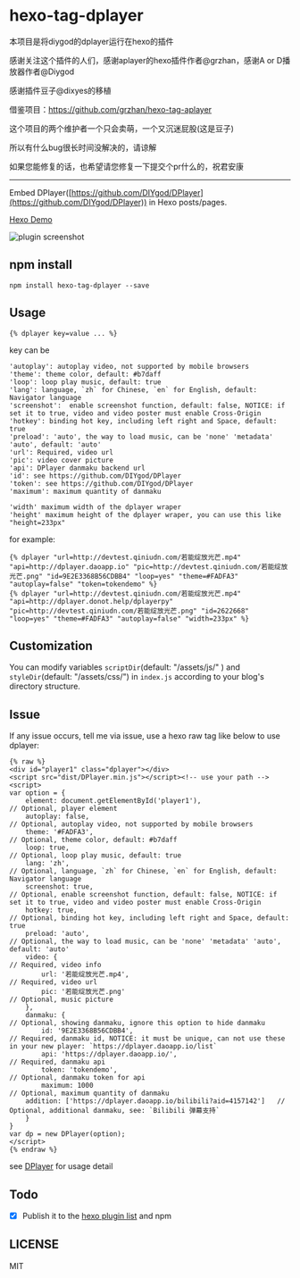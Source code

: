 # hexo-tag-dplayer
本项目是将diygod的dplayer运行在hexo的插件

感谢关注这个插件的人们，感谢aplayer的hexo插件作者@grzhan，感谢A or D播放器作者@Diygod

感谢插件豆子@dixyes的移植

借鉴项目：https://github.com/grzhan/hexo-tag-aplayer

这个项目的两个维护者一个只会卖萌，一个又沉迷屁股(这是豆子)

所以有什么bug很长时间没解决的，请谅解

如果您能修复的话，也希望请您修复一下提交个pr什么的，祝君安康


---------------------------------------------



Embed DPlayer([https://github.com/DIYgod/DPlayer](https://github.com/DIYgod/DPlayer)) in Hexo posts/pages.

[Hexo Demo](https://morz.org/archives/2016-09-06/[%E8%A7%86%E9%A2%91%E5%88%86%E4%BA%AB]%20%E9%BA%BB%E6%9E%9D%E5%87%86%E5%8F%99%E4%BA%8B%E6%AD%8C%E7%B3%BB%E5%88%97.html)

![plugin screenshot](https://video-cache.morz.org/data/img/dplayer.jpg)



## npm install

	npm install hexo-tag-dplayer --save

## Usage

	{% dplayer key=value ... %}

key can be 

	'autoplay': autoplay video, not supported by mobile browsers
    'theme': theme color, default: #b7daff
	'loop': loop play music, default: true
    'lang': language, `zh` for Chinese, `en` for English, default: Navigator language
    'screenshot':  enable screenshot function, default: false, NOTICE: if set it to true, video and video poster must enable Cross-Origin
	'hotkey': binding hot key, including left right and Space, default: true
    'preload': 'auto', the way to load music, can be 'none' 'metadata' 'auto', default: 'auto'
    'url': Required, video url
	'pic': video cover picture
	'api': DPlayer danmaku backend url
	'id': see https://github.com/DIYgod/DPlayer
	'token': see https://github.com/DIYgod/DPlayer
    'maximum': maximum quantity of danmaku
    
    'width' maximum width of the dplayer wraper
    'height' maximum height of the dplayer wraper, you can use this like "height=233px"

for example:

	{% dplayer "url=http://devtest.qiniudn.com/若能绽放光芒.mp4" "api=http://dplayer.daoapp.io" "pic=http://devtest.qiniudn.com/若能绽放光芒.png" "id=9E2E3368B56CDBB4" "loop=yes" "theme=#FADFA3" "autoplay=false" "token=tokendemo" %}
    {% dplayer "url=http://devtest.qiniudn.com/若能绽放光芒.mp4" "api=http://dplayer.donot.help/dplayerpy" "pic=http://devtest.qiniudn.com/若能绽放光芒.png" "id=2622668" "loop=yes" "theme=#FADFA3" "autoplay=false" "width=233px" %}

## Customization

You can modify variables `scriptDir`(default: "/assets/js/" ) and `styleDir`(default: "/assets/css/") in `index.js` according to your blog's directory structure.

## Issue

If any issue occurs, tell me via issue, use a hexo raw tag like below to use dplayer:

    {% raw %}
    <div id="player1" class="dplayer"></div>
    <script src="dist/DPlayer.min.js"></script><!-- use your path -->
    <script>
    var option = {
        element: document.getElementById('player1'),                       // Optional, player element
        autoplay: false,                                                   // Optional, autoplay video, not supported by mobile browsers
        theme: '#FADFA3',                                                  // Optional, theme color, default: #b7daff
        loop: true,                                                        // Optional, loop play music, default: true
        lang: 'zh',                                                        // Optional, language, `zh` for Chinese, `en` for English, default: Navigator language
        screenshot: true,                                                  // Optional, enable screenshot function, default: false, NOTICE: if set it to true, video and video poster must enable Cross-Origin
        hotkey: true,                                                      // Optional, binding hot key, including left right and Space, default: true
        preload: 'auto',                                                   // Optional, the way to load music, can be 'none' 'metadata' 'auto', default: 'auto'
        video: {                                                           // Required, video info
            url: '若能绽放光芒.mp4',                                         // Required, video url
            pic: '若能绽放光芒.png'                                          // Optional, music picture
        },
        danmaku: {                                                         // Optional, showing danmaku, ignore this option to hide danmaku
            id: '9E2E3368B56CDBB4',                                        // Required, danmaku id, NOTICE: it must be unique, can not use these in your new player: `https://dplayer.daoapp.io/list`
            api: 'https://dplayer.daoapp.io/',                             // Required, danmaku api
            token: 'tokendemo',                                            // Optional, danmaku token for api
            maximum: 1000                                                  // Optional, maximum quantity of danmaku
	    addition: ['https://dplayer.daoapp.io/bilibili?aid=4157142']   // Optional, additional danmaku, see: `Bilibili 弹幕支持`
        }
    }
    var dp = new DPlayer(option);
    </script>
    {% endraw %}
    
see [DPlayer](https://github.com/DIYgod/DPlayer) for usage detail

## Todo

- [x] Publish it to the [hexo plugin list](https://hexo.io/plugins) and npm

## LICENSE

MIT
